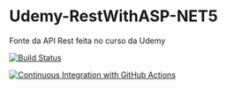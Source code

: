 # Udemy-RestWithASP-NET5
Fonte da API Rest feita no curso da Udemy

[![Build Status](https://app.travis-ci.com/fhelipebruno/Udemy-RestWithASP-NET5.svg?branch=main)](https://app.travis-ci.com/fhelipebruno/Udemy-RestWithASP-NET5)

[![Continuous Integration with GitHub Actions](https://github.com/fhelipebruno/Udemy-RestWithASP-NET5/actions/workflows/docker-publish.yml/badge.svg)](https://github.com/fhelipebruno/Udemy-RestWithASP-NET5/actions/workflows/docker-publish.yml)

